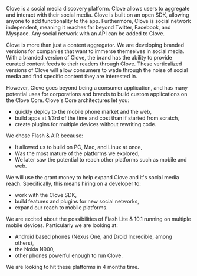 Clove is a social media discovery platform. Clove allows users to aggregate and interact with their social media. Clove is built on an open SDK, allowing anyone to add functionality to the app. Furthermore, Clove is social network independent, meaning it reaches far beyond Twitter, Facebook, and Myspace. Any social network with an API can be added to Clove.

Clove is more than just a content aggregator. We are developing branded versions for companies that want to immerse themselves in social media. With a branded version of Clove, the brand has the ability to provide curated content feeds to their readers through Clove. These verticalized versions of Clove will allow consumers to wade through the noise of social media and find specific content they are interested in.

However, Clove goes beyond being a consumer application, and has many potential uses for corporations and brands to build custom applications on the Clove Core.
Clove's Core architectures let you:

- quickly deploy to the mobile phone market and the web,
- build apps at 1/3rd of the time and cost than if started from scratch,
- create plugins for multiple devices without rewriting code.

We chose Flash & AIR because:

- It allowed us to build on PC, Mac, and Linux at once,
- Was the most mature of the platforms we explored,
- We later saw the potential to reach other platforms such as mobile and web.

We will use the grant money to help expand Clove and it's social media reach. Specifically, this means hiring on a developer to:

- work with the Clove SDK,
- build features and plugins for new social networks,
- expand our reach to mobile platforms.

We are excited about the possibilities of Flash Lite & 10.1 running on multiple mobile devices. Particularly we are looking at:

- Android based phones (Nexus One, and Droid Incredible, among others),
- the Nokia N900,
- other phones powerful enough to run Clove.

We are looking to hit these platforms in 4 months time.

